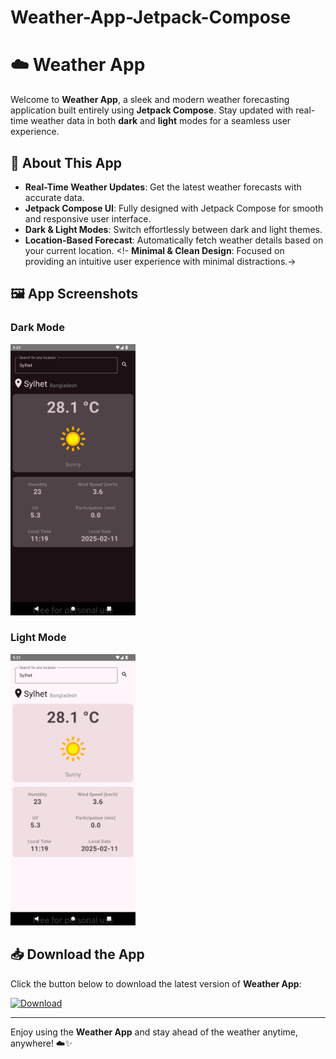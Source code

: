# Weather-App-Jetpack-Compose
# ☁️ Weather App

Welcome to **Weather App**, a sleek and modern weather forecasting application built entirely using **Jetpack Compose**. Stay updated with real-time weather data in both **dark** and **light** modes for a seamless user experience.

## 🔎 About This App
- **Real-Time Weather Updates**: Get the latest weather forecasts with accurate data.
- **Jetpack Compose UI**: Fully designed with Jetpack Compose for smooth and responsive user interface.
- **Dark & Light Modes**: Switch effortlessly between dark and light themes.
- **Location-Based Forecast**: Automatically fetch weather details based on your current location.
<!- **Minimal & Clean Design**: Focused on providing an intuitive user experience with minimal distractions.->

## 🖼️ App Screenshots

### Dark Mode
<img src="app/src/main/res/drawable/dark_mode.png" width="200px">

### Light Mode
<img src="app/src/main/res/drawable/light_mode.png" width="200px">

## 📥 Download the App

Click the button below to download the latest version of **Weather App**:

[![Download](https://img.shields.io/badge/Download-APK-blue.svg)](weather-app.apk)

---

Enjoy using the **Weather App** and stay ahead of the weather anytime, anywhere! ☁️✨


